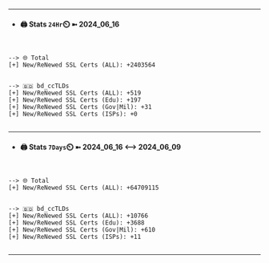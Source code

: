

---
- #### 🖨️ **Stats** `24Hr`⏲️ ➼ 2024_06_16
```console


--> 🌐 Total
[+] New/ReNewed SSL Certs (ALL): +2403564


--> 🇧🇩 bd_ccTLDs
[+] New/ReNewed SSL Certs (ALL): +519
[+] New/ReNewed SSL Certs (Edu): +197
[+] New/ReNewed SSL Certs (Gov|Mil): +31
[+] New/ReNewed SSL Certs (ISPs): +0


```

---
- #### 🖨️ **Stats** `7Days`⏲️ ➼ 2024_06_16 <--> 2024_06_09
```console


--> 🌐 Total
[+] New/ReNewed SSL Certs (ALL): +64709115


--> 🇧🇩 bd_ccTLDs
[+] New/ReNewed SSL Certs (ALL): +10766
[+] New/ReNewed SSL Certs (Edu): +3688
[+] New/ReNewed SSL Certs (Gov|Mil): +610
[+] New/ReNewed SSL Certs (ISPs): +11


```

---

